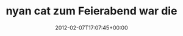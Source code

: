---
retweeted: false
source: <a href="http://itunes.apple.com/us/app/twitter/id409789998?mt=12" rel="nofollow">Twitter
  for Mac</a>
entities:
  hashtags: []
  symbols: []
  user_mentions:
  - name: Travis CI
    screen_name: travisci
    indices:
    - '42'
    - '51'
    id_str: '252481460'
    id: '252481460'
  urls: []
display_text_range:
- '0'
- '72'
favorite_count: '0'
id_str: '166931162500046848'
truncated: false
retweet_count: '0'
id: '166931162500046848'
created_at: Tue Feb 07 17:07:45 +0000 2012
favorited: false
full_text: nyan cat zum Feierabend war die Spende an [@travisci](https://twitter.com/travisci)
  schon komplett wert.
lang: de
tags:
- pesos:twitter
date: '2012-02-07T17:07:45+00:00'
src: https://twitter.com/bascht/status/166931162500046848
original_url: https://twitter.com/bascht/status/166931162500046848
type: twitter_tweet
text: nyan cat zum Feierabend war die Spende an [@travisci](https://twitter.com/travisci)
  schon komplett wert.
title: nyan cat zum Feierabend war die

---